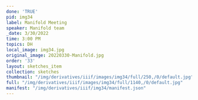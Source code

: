 ```yaml
---
done: 'TRUE'
pid: img34
label: Manifold Meeting
speaker: Manifold team
_date: 3/30/2022
time: 3:00 PM
topics: DH
local_image: img34.jpg
original_image: 20220330-Manifold.jpg
order: '33'
layout: sketches_item
collection: sketches
thumbnail: "/img/derivatives/iiif/images/img34/full/250,/0/default.jpg"
full: "/img/derivatives/iiif/images/img34/full/1140,/0/default.jpg"
manifest: "/img/derivatives/iiif/img34/manifest.json"
---
```

